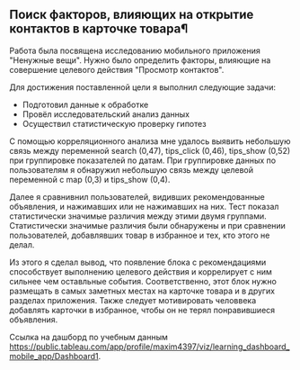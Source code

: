 ## Поиск факторов, влияющих на открытие контактов в карточке товара¶

Работа была посвящена исследованию мобильного приложения "Ненужные вещи". Нужно было определить факторы, влияющие на совершение целевого действия "Просмотр контактов". 

Для достижения поставленной цели я выполнил следующие задачи: 
- Подготовил данные к обработке
- Провёл исследовательский анализ данных
- Осуществил статистическую проверку гипотез 

С помощью корреляционного анализа мне удалось выявить небольшую связь между переменной search (0,47), tips_click (0,46), tips_show (0,52) при группировке показателей по датам. 
При группировке данных по пользователям я обнаружил небольшую связь между целевой переменной с map (0,3) и tips_show (0,4).

Далее я сравнивнил пользователей, видивших рекомендованные объявления, и нажимавших или не нажимавших на них. Тест показал статистически значимые различия между этими двумя группами. 
Статистически значимые различия были обнаружены и при сравнении пользователей, добавлявших товар в избранное и тех, кто этого не делал.

Из этого я сделал вывод, что появление блока с рекомендациями способствует выполнению целевого действия и коррелирует с ним сильнее чем оставльные события. 
Соответственно, этот блок нужно размещать в самых заметных местах на карточке товара и в других разделах приложения. Также следует мотивировать человвека добавлять карточки в избранное, чтобы он не терял понравившиеся объявления. 

Ссылка на дашборд по учебным данным https://public.tableau.com/app/profile/maxim4397/viz/learning_dashboard_mobile_app/Dashboard1.
